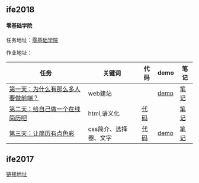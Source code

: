 
## ife2018

#### 零基础学院

任务地址：[零基础学院](http://ife.baidu.com/college/detail/id/5)

作业地址：

任务|关键词|代码|demo|笔记
---|---|---|---|---
[第一天：为什么有那么多人要做前端？](http://ife.baidu.com/course/detail/id/28)|web建站||[demo](https://yuqy96.github.io/baidu-ife)| [笔记](ife2018/day1)
[第二天：给自己做一个在线简历吧](http://ife.baidu.com/course/detail/id/36)|html,语义化|[代码](https://codepen.io/yuqy96/pen/WJxOzB)||[笔记](ife2018/day2)
[第三天：让简历有点色彩](http://ife.baidu.com/course/detail/id/37)|css简介、选择器、文字|[代码](https://github.com/yuqy96/baidu-ife/tree/master/ife2018/day3)|[demo](https://yuqy96.github.io/baidu-ife/ife2018/day3)|[笔记](ife2018/day3/note)

## ife2017

[链接地址](https://yuqy96.github.io/baidu-ife/ife2017)
